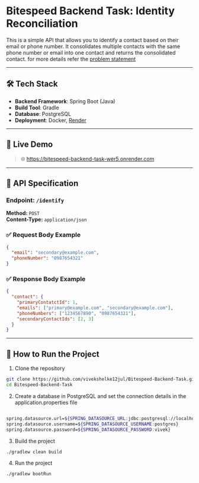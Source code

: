 # Bitespeed Backend Task: Identity Reconciliation

This is a simple API that allows you to identify a contact based on their email or phone number.
It consolidates multiple contacts with the same phone number or email into one contact and returns the consolidated contact.
for more details refer the [problem statement](https://bitespeed.notion.site/Bitespeed-Backend-Task-Identity-Reconciliation-53392ab01fe149fab989422300423199)

---

## 🛠️ Tech Stack

- **Backend Framework**: Spring Boot (Java)
- **Build Tool**: Gradle
- **Database**: PostgreSQL
- **Deployment**: Docker, [Render](https://render.com)

---

## 🚀 Live Demo

> 🌐 https://bitespeed-backend-task-wer5.onrender.com

---

## 🧪 API Specification

### Endpoint: `/identify`

**Method:** `POST`  
**Content-Type:** `application/json`

### ✅ Request Body Example

```json
{
  "email": "secondary@example.com",
  "phoneNumber": "0987654321"
}
```

### ✅ Response Body Example

```json
{
  "contact": {
    "primaryContatctId": 1,
    "emails": ["primary@example.com", "secondary@example.com"],
    "phoneNumbers": ["1234567890", "0987654321"],
    "secondaryContactIds": [2, 3]
  }
}
```

---

## 🧳 How to Run the Project

1. Clone the repository

```bash
git clone https://github.com/vivekshelke12jul/Bitespeed-Backend-Task.git
cd Bitespeed-Backend-Task
```

2. Create a database in PostgreSQL and set the connection details in the application.properties file

```bash

spring.datasource.url=${SPRING_DATASOURCE_URL:jdbc:postgresql://localhost:5432/identityReconciliationDB}
spring.datasource.username=${SPRING_DATASOURCE_USERNAME:postgres}
spring.datasource.password=${SPRING_DATASOURCE_PASSWORD:vivek}
```

3. Build the project

```bash
./gradlew clean build
```

4. Run the project

```bash
./gradlew bootRun
```